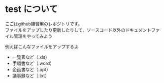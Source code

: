 # test について
ここはgithub練習用のレポジトリです。  
ファイルをアップしたり更新したりして、ソースコード以外のドキュメントファイル管理をやってみよう  

例えばこんなファイルをアップするよ
- 一覧表など（.xls）
- 手順書など（.word）
- 企画書など（.ppt）
- 議事録など（.txt） 
